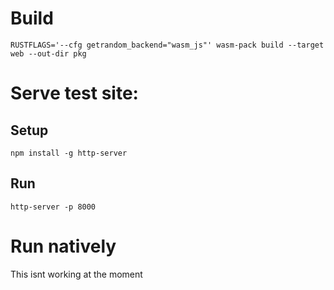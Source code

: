 

# Build
`RUSTFLAGS='--cfg getrandom_backend="wasm_js"' wasm-pack build --target web --out-dir pkg`

# Serve test site:
## Setup
`npm install -g http-server`
## Run
`http-server -p 8000`

# Run natively
This isnt working at the moment